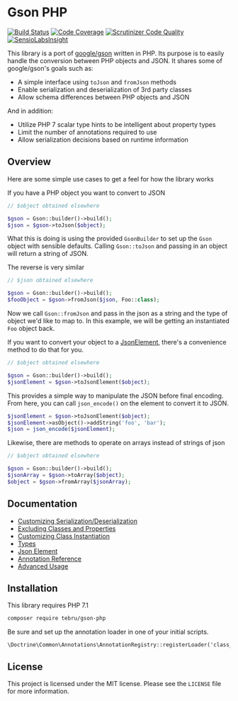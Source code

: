 Gson PHP
========

[![Build Status](https://travis-ci.org/tebru/gson-php.svg?branch=master)](https://travis-ci.org/tebru/gson-php)
[![Code Coverage](https://scrutinizer-ci.com/g/tebru/gson-php/badges/coverage.png?b=master)](https://scrutinizer-ci.com/g/tebru/gson-php/?branch=master)
[![Scrutinizer Code Quality](https://scrutinizer-ci.com/g/tebru/gson-php/badges/quality-score.png?b=master)](https://scrutinizer-ci.com/g/tebru/gson-php/?branch=master)
[![SensioLabsInsight](https://insight.sensiolabs.com/projects/ac79dde0-1a2f-42ca-b4b6-3ff513bcf0b5/mini.png)](https://insight.sensiolabs.com/projects/ac79dde0-1a2f-42ca-b4b6-3ff513bcf0b5)

This library is a port of [google/gson](https://github.com/google/gson)
written in PHP.  Its purpose is to easily handle the conversion
between PHP objects and JSON.  It shares some of google/gson's goals
such as:

* A simple interface using `toJson` and `fromJson` methods
* Enable serialization and deserialization of 3rd party classes
* Allow schema differences between PHP objects and JSON

And in addition:

* Utilize PHP 7 scalar type hints to be intelligent about property types
* Limit the number of annotations required to use
* Allow serialization decisions based on runtime information

Overview
--------

Here are some simple use cases to get a feel for how the library works

If you have a PHP object you want to convert to JSON

```php
// $object obtained elsewhere

$gson = Gson::builder()->build();
$json = $gson->toJson($object);
```

What this is doing is using the provided `GsonBuilder` to set up the
`Gson` object with sensible defaults.  Calling `Gson::toJson` and
passing in an object will return a string of JSON.

The reverse is very similar

```php
// $json obtained elsewhere

$gson = Gson::builder()->build();
$fooObject = $gson->fromJson($json, Foo::class);
```

Now we call `Gson::fromJson` and pass in the json as a string and the type
of object we'd like to map to.  In this example, we will be getting
an instantiated `Foo` object back.

If you want to convert your object to a [JsonElement](docs/JsonElement.md),
there's a convenience method to do that for you.

```php
// $object obtained elsewhere

$gson = Gson::builder()->build();
$jsonElement = $gson->toJsonElement($object);
```

This provides a simple way to manipulate the JSON before final encoding.
From here, you can call `json_encode()` on the element to convert it to
JSON.

```php
$jsonElement = $gson->toJsonElement($object);
$jsonElement->asObject()->addString('foo', 'bar');
$json = json_encode($jsonElement);
```

Likewise, there are methods to operate on arrays instead of strings of json

```php
// $object obtained elsewhere

$gson = Gson::builder()->build();
$jsonArray = $gson->toArray($object);
$object = $gson->fromArray($jsonArray);
```

Documentation
-------------

* [Customizing Serialization/Deserialization](docs/CustomSerializers.md)
* [Excluding Classes and Properties](docs/Exclusion.md)
* [Customizing Class Instantiation](docs/InstanceCreator.md)
* [Types](docs/Types.md)
* [Json Element](docs/JsonElement.md)
* [Annotation Reference](docs/Annotations.md)
* [Advanced Usage](docs/Advanced.md)


Installation
------------

This library requires PHP 7.1

```bash
composer require tebru/gson-php
```

Be sure and set up the annotation loader in one of your initial scripts.

```
\Doctrine\Common\Annotations\AnnotationRegistry::registerLoader('class_exists');
```

License
-------

This project is licensed under the MIT license. Please see the `LICENSE` file for more information.
